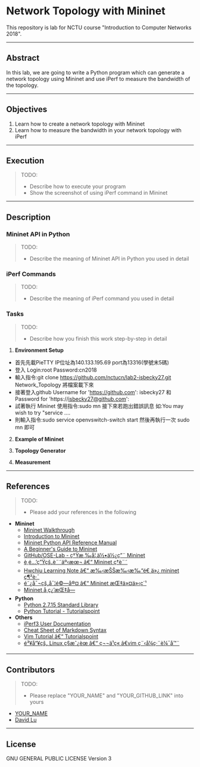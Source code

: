 # Network Topology with Mininet

This repository is lab for NCTU course "Introduction to Computer Networks 2018".

---
## Abstract

In this lab, we are going to write a Python program which can generate a network topology using Mininet and use iPerf to measure the bandwidth of the topology.

---
## Objectives

1. Learn how to create a network topology with Mininet
2. Learn how to measure the bandwidth in your network topology with iPerf

---
## Execution

> TODO: 
> * Describe how to execute your program
> * Show the screenshot of using iPerf command in Mininet

---
## Description

### Mininet API in Python

> TODO:
> * Describe the meaning of Mininet API in Python you used in detail

### iPerf Commands

> TODO:
> * Describe the meaning of iPerf command you used in detail

### Tasks

> TODO:
> * Describe how you finish this work step-by-step in detail

1. **Environment Setup**
- 首先先載PieTTY IP位址為140.133.195.69 port為13316(學號末5碼)
- 登入 Login:root Password:cn2018
- 輸入指令:git clone https://github.com/nctucn/lab2-isbecky27.git Network_Topology 將檔案載下來
- 接著登入github Username for 'https://github.com': isbecky27 和 Password for 'https://isbecky27@github.com': <Github Password>
- 試著執行 Mininet 使用指令:sudo mn 接下來若跑出錯誤訊息 如:You may wish to try "service ....
- 則輸入指令:sudo service openvswitch-switch start 然後再執行一次 sudo mn 即可

2. **Example of Mininet**


3. **Topology Generator**


4. **Measurement**

---
## References

> TODO: 
> * Please add your references in the following

* **Mininet**
    * [Mininet Walkthrough](http://mininet.org/walkthrough/)
    * [Introduction to Mininet](https://github.com/mininet/mininet/wiki/Introduction-to-Mininet)
    * [Mininet Python API Reference Manual](http://mininet.org/api/annotated.html)
    * [A Beginner's Guide to Mininet](https://opensourceforu.com/2017/04/beginners-guide-mininet/)
    * [GitHub/OSE-Lab - ç†Ÿæ‚‰å¦‚ä½•ä½¿ç”¨ Mininet](https://github.com/OSE-Lab/Learning-SDN/blob/master/Mininet/README.md)
    * [è¸é…’ç”Ÿçš„è¨˜äº‹æœ¬ â€“ Mininet ç­†è¨˜](https://blog.laszlo.tw/?p=81)
    * [Hwchiu Learning Note â€“ æ‰‹æŠŠæ‰‹æ‰“é€ ä»¿ mininet ç¶²è·¯](https://hwchiu.com/setup-mininet-like-environment.html)
    * [é˜¿å¯¬çš„å¯¦é©—å®¤ â€“ Mininet æŒ‡ä»¤ä»‹ç´¹](https://ting-kuan.blog/2017/11/09/%E3%80%90mininet%E6%8C%87%E4%BB%A4%E4%BB%8B%E7%B4%B9%E3%80%91/)
    * [Mininet å­¸ç¿’æŒ‡å—](https://www.sdnlab.com/11495.html)
* **Python**
    * [Python 2.7.15 Standard Library](https://docs.python.org/2/library/index.html)
    * [Python Tutorial - Tutorialspoint](https://www.tutorialspoint.com/python/)
* **Others**
    * [iPerf3 User Documentation](https://iperf.fr/iperf-doc.php#3doc)
    * [Cheat Sheet of Markdown Syntax](https://www.markdownguide.org/cheat-sheet)
    * [Vim Tutorial â€“ Tutorialspoint](https://www.tutorialspoint.com/vim/index.htm)
    * [é³¥å“¥çš„ Linux ç§æˆ¿èœ â€“ ç¬¬ä¹ç« ã€vim ç¨‹å¼ç·¨è¼¯å™¨](http://linux.vbird.org/linux_basic/0310vi.php)

---
## Contributors

> TODO:
> * Please replace "YOUR_NAME" and "YOUR_GITHUB_LINK" into yours

* [YOUR_NAME](YOUR_GITHUB_LINK)
* [David Lu](https://github.com/yungshenglu)

---
## License

GNU GENERAL PUBLIC LICENSE Version 3

